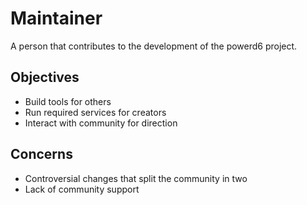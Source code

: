 # Maintainer

A person that contributes to the development of the powerd6 project.

## Objectives

- Build tools for others
- Run required services for creators
- Interact with community for direction

## Concerns

- Controversial changes that split the community in two
- Lack of community support
